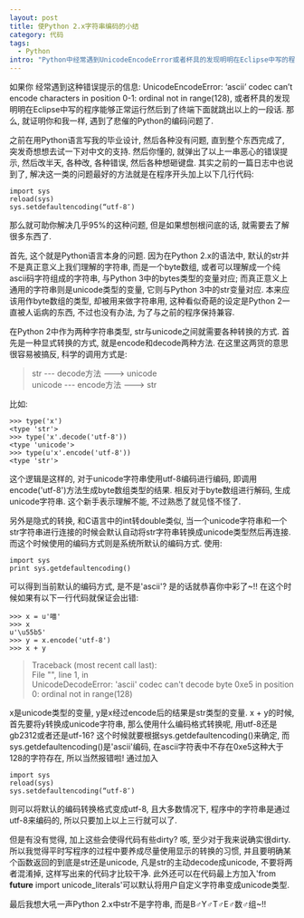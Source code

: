 ```yaml
--- 
layout: post
title: 使Python 2.x字符串编码的小结
category: 代码
tags:
  - Python
intro: "Python中经常遇到UnicodeEncodeError或者杯具的发现明明在Eclipse中写的程序能够正常运行然后到了终端下面就跳出以上的一段话. 那么, 就证明你和我一样, 遇到了悲催的Python的编码问题了."
---
```


如果你 经常遇到这种错误提示的信息: UnicodeEncodeError: ‘ascii’ codec can’t encode characters in position 0-1: ordinal not in range(128), 或者杯具的发现明明在Eclipse中写的程序能够正常运行然后到了终端下面就跳出以上的一段话. 那么, 就证明你和我一样, 遇到了悲催的Python的编码问题了.

之前在用Python语言写我的毕业设计, 然后各种没有问题, 直到整个东西完成了, 突发奇想想去试一下对中文的支持. 然后你懂的, 就弹出了以上一串恶心的错误提示, 然后改半天, 各种改, 各种错误, 然后各种想砸键盘. 其实之前的一篇日志中也说到了, 解决这一类的问题最好的方法就是在程序开头加上以下几行代码:

    import sys
    reload(sys)
    sys.setdefaultencoding(“utf-8″)

那么就可助你解决几乎95%的这种问题, 但是如果想刨根问底的话, 就需要去了解很多东西了.

首先, 这个就是Python语言本身的问题. 因为在Python 2.x的语法中, 默认的str并不是真正意义上我们理解的字符串, 而是一个byte数组, 或者可以理解成一个纯ascii码字符组成的字符串, 与Python 3中的bytes类型的变量对应; 而真正意义上通用的字符串则是unicode类型的变量, 它则与Python 3中的str变量对应. 本来应该用作byte数组的类型, 却被用来做字符串用, 这种看似奇葩的设定是Python 2一直被人诟病的东西, 不过也没有办法, 为了与之前的程序保持兼容.

在Python 2中作为两种字符串类型, str与unicode之间就需要各种转换的方式. 首先是一种显式转换的方式, 就是encode和decode两种方法. 在这里这两货的意思很容易被搞反, 科学的调用方式是:

>str --- decode方法 ---> unicode  
>unicode --- encode方法 ---> str

比如:

    >>> type('x')
    <type 'str'>
    >>> type('x'.decode('utf-8'))
    <type 'unicode'>
    >>> type(u'x'.encode('utf-8'))
    <type 'str'>

这个逻辑是这样的, 对于unicode字符串使用utf-8编码进行编码, 即调用encode('utf-8')方法生成byte数组类型的结果. 相反对于byte数组进行解码, 生成unicode字符串. 这个新手表示理解不能, 不过熟悉了就见怪不怪了.

另外是隐式的转换, 和C语言中的int转double类似, 当一个unicode字符串和一个str字符串进行连接的时候会默认自动将str字符串转换成unicode类型然后再连接. 而这个时候使用的编码方式则是系统所默认的编码方式. 使用:

    import sys
    print sys.getdefaultencoding()

可以得到当前默认的编码方式, 是不是'ascii'? 是的话就恭喜你中彩了~!! 在这个时候如果有以下一行代码就保证会出错:

    >>> x = u'喵'
    >>> x
    u'\u55b5'
    >>> y = x.encode('utf-8')
    >>> x + y

>Traceback (most recent call last):  
>File "<stdin>", line 1, in <module>  
>UnicodeDecodeError: 'ascii' codec can't decode byte 0xe5 in position 0: ordinal not in range(128)

x是unicode类型的变量, y是x经过encode后的结果是str类型的变量. x + y的时候, 首先要将y转换成unicode字符串, 那么使用什么编码格式转换呢, 用utf-8还是gb2312或者还是utf-16? 这个时候就要根据sys.getdefaultencoding()来确定, 而sys.getdefaultencoding()是'ascii'编码, 在ascii字符表中不存在0xe5这种大于128的字符存在, 所以当然报错啦! 通过加入

    import sys
    reload(sys)
    sys.setdefaultencoding(“utf-8″)

则可以将默认的编码转换格式变成utf-8, 且大多数情况下, 程序中的字符串是通过utf-8来编码的, 所以只要加上以上三行就可以了.

但是有没有觉得, 加上这些会使得代码有些dirty? 咳, 至少对于我来说确实很dirty. 所以我觉得平时写程序的过程中要养成尽量使用显示的转换的习惯, 并且要明确某个函数返回的到底是str还是unicode, 凡是str的主动decode成unicode, 不要将两者混淆掉, 这样写出来的代码才比较干净. 此外还可以在代码最上方加入'from __future__ import unicode_literals'可以默认将用户自定义字符串变成unicode类型.

最后我想大吼一声Python 2.x中str不是字符串, 而是B♂Y♂T♂E♂数♂组~!!